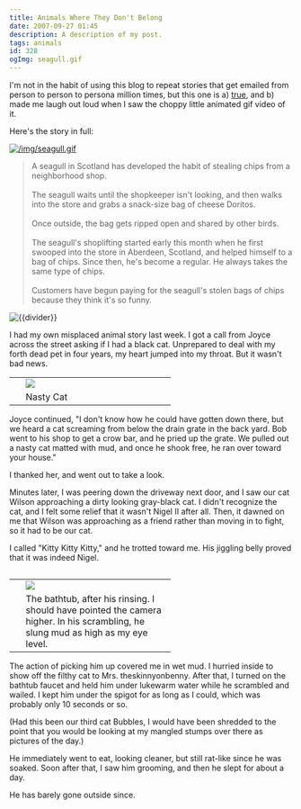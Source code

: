 ```yaml
---
title: Animals Where They Don't Belong
date: 2007-09-27 01:45
description: A description of my post.
tags: animals
id: 328
ogImg: seagull.gif
---
```

I'm not in the habit of using this blog to repeat stories that get emailed from person to person to persona million times, but this one is a) <a href="http://www.snopes.com/photos/animals/seagull.asp">true</a>, and b) made me laugh out loud when I saw the choppy little animated gif video of it.

Here's the story in full:

<a class="lightview alignright" href="/img/seagull.gif" data-lightview-caption="" data-lightview-group="group1" ><img src="/img/seagull.gif" alt="/img/seagull.gif"><br><span class="caption"></span></a>

<blockquote>A seagull in Scotland has developed the habit of stealing chips from a neighborhood shop.
<br><br>
The seagull waits until the shopkeeper isn't looking, and then walks into the store and grabs a snack-size bag of cheese Doritos.
<br><br>
Once outside, the bag gets ripped open and shared by other birds.
<br><br>
The seagull's shoplifting started early this month when he first swooped into the store in Aberdeen, Scotland, and helped himself to a bag of chips. Since then, he's become a regular. He always takes the same type of chips.
<br><br>
Customers have begun paying for the seagull's stolen bags of chips because they think it's so funny.</blockquote>

<p><img src="/img/greenline.gif" class="greenline" alt="{{divider}}" /></p>
I had my own misplaced animal story last week.  I got a call from Joyce across the street asking if I had a black cat.  Unprepared to deal with my forth dead pet in four years, my heart jumped into my throat.  But it wasn't bad news.

<table cellpadding="2" align="right"><tr><td width="5" rowspan="2"><spacer type="block" width="5" height="1"></td><td width="250" ><img src="/img/nigel2dirty.jpg"></td></tr><tr><td class="caption" width="250">Nasty Cat</td></tr></table>

Joyce continued, "I don't know how he could have gotten down there, but we heard a cat screaming from below the drain grate in the back yard.  Bob went to his shop to get a crow bar, and he pried up the grate.  We pulled out a nasty cat matted with mud, and once he shook free, he ran over toward your house."

I thanked her, and went out to take a look.

Minutes later, I was peering down the driveway next door, and I saw our cat Wilson approaching a dirty looking gray-black cat.  I didn't recognize the cat, and I felt some relief that it wasn't Nigel II after all.  Then, it dawned on me that Wilson was approaching as a friend rather than moving in to fight, so it had to be our cat.

I called "Kitty Kitty Kitty," and he trotted toward me.  His jiggling belly proved that it was indeed Nigel.  

<table cellpadding="2" align="right"><tr><td width="5" rowspan="2"><spacer type="block" width="5" height="1"></td><td width="250" ><img src="/img/bathtub.jpg"></td></tr><tr><td class="caption" width="250">The bathtub, after his rinsing.  I should have pointed the camera higher.  In his scrambling, he slung mud as high as my eye level.</td></tr></table>

The action of picking him up covered me in wet mud.  I hurried inside to show off the filthy cat to Mrs. theskinnyonbenny.  After that, I turned on the bathtub faucet and held him under lukewarm water while he scrambled and wailed.  I kept him under the spigot for as long as I could, which was probably only 10 seconds or so.

(Had this been our third cat Bubbles, I would have been shredded to the point that you would be looking at my mangled stumps over there as pictures of the day.)

He immediately went to eat, looking cleaner, but still rat-like since he was soaked.  Soon after that, I saw him grooming, and then he slept for about a day.

He has barely gone outside since.
